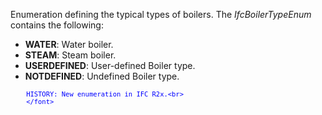 ﻿Enumeration defining the typical types of boilers. The _IfcBoilerTypeEnum_ contains the following:

* **WATER**: Water boiler.
* **STEAM**: Steam boiler.
* **USERDEFINED**: User-defined Boiler type.
* **NOTDEFINED**: Undefined Boiler type.

> <font color="#0000ff" size="-1">
    	HISTORY: New enumeration in IFC R2x.<br>
    	</font>

